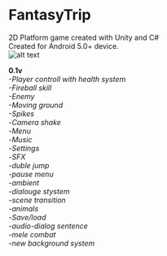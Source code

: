 # FantasyTrip
2D Platform game created with Unity and C# <br>
Created for Android 5.0+ device.<br>
![alt text](https://i.imgur.com/blyg9BT.png)






**0.1v**<br>
*-Player controll with health system*<br>
*-Fireball skill*<br>
*-Enemy* <br>
*-Moving ground*<br>
*-Spikes*<br>
-*Camera shake*<br>
-*Menu*<br>
-*Music*<br>
-*Settings*<br>
-*SFX*<br>
-*duble jump*<br>
-*pause menu*<br>
-*ambient*<br>
-*dialouge stystem*<br>
-*scene transition*<br>
-*animals*<br>
-*Save/load*<br>
-*audio-dialog sentence*<br>
-*mele combat*<br>
-*new background system*<br>

